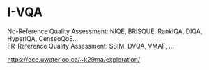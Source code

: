 # I-VQA
No-Reference Quality Assessment: NIQE, BRISQUE, RankIQA, DIQA, HyperIQA, CenseoQoE...  
FR-Reference Quality Assessment: SSIM, DVQA, VMAF, ...  

https://ece.uwaterloo.ca/~k29ma/exploration/

